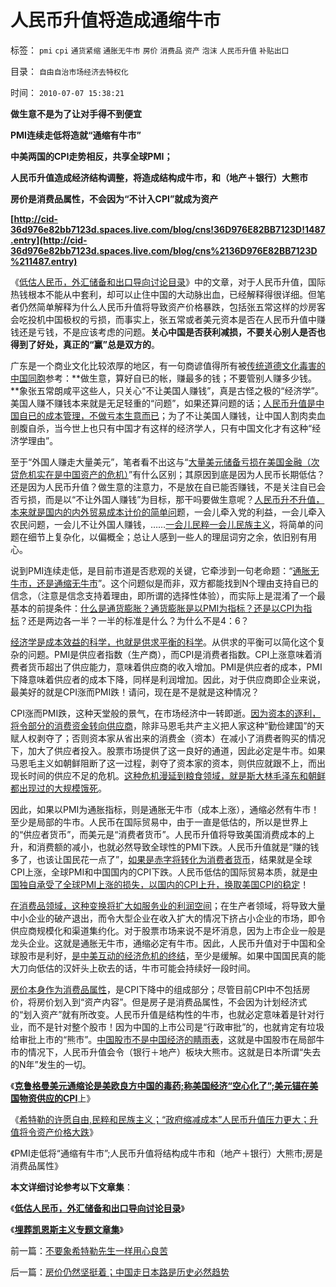 # 人民币升值将造成通缩牛市

标签： `pmi` `cpi` `通货紧缩` `通胀无牛市` `房价` `消费品` `资产` `泡沫` `人民币升值` `补贴出口` 

目录： `自由自治市场经济去特权化`

时间： `2010-07-07 15:38:21`

**做生意不是为了让对手得不到便宜**

**PMI连续走低将造就“通缩有牛市”**

**中美两国的CPI走势相反，共享全球PMI；**

**人民币升值造成经济结构调整，将造成结构成牛市，和（地产＋银行）大熊市**

**房价是消费品属性，不会因为“不计入CPI”就成为资产**

**[http://cid-36d976e82bb7123d.spaces.live.com/blog/cns!36D976E82BB7123D!1487.entry](http://cid-36d976e82bb7123d.spaces.live.com/blog/cns%2136D976E82BB7123D%211487.entry)**

《[低估人民币，外汇储备和出口导向讨论目录](../../../2010/4/26/低估人民币，外汇储备和出口导向讨论目录.md)》中的文章，对于人民币升值，国际热钱根本不能从中套利，却可以止住中国的大动脉出血，已经解释得很详细。但笔者仍然简单解释为什么人民币升值将导致资产价格暴跌，包括张五常这样的炒房客会吃投机中国极权的亏损，而事实上，张五常或者美元资本是否在人民币升值中赚钱还是亏钱，不是应该考虑的问题。**关心中国是否获利减损，不要关心别人是否也得到了好处，真正的“赢”总是双方的**。

广东是一个商业文化比较浓厚的地区，有一句商谚值得所有被[传统道德文化毒害的中国同胞](../../../2010/6/11/传统文化等级社会的pK辩论.md)参考：**做生意，算好自已的帐，赚最多的钱；不要管别人赚多少钱。**象张五常朗咸平这些人，只关心“不让美国人赚钱”，真是古怪之极的“经济学”。美国人赚不赚钱本来就是无足轻重的“问题”，如果还算问题的话；[人民币升值是中国自已的成本管理，不做亏本生意而已](../../../2010/4/25/人民币不升值必死！人民币缓慢升值找死！.md)；为了不让美国人赚钱，让中国人割肉卖血剖腹自杀，当今世上也只有中国才有这样的经济学人，只有中国文化才有这种“经济学理由”。

至于“外国人赚走大量美元”，笔者看不出这与“[大量美元储备亏损在美国金融（次贷危机实在是中国资产的危机）](../../../2008/2/28/金融规律注定中国“抄次贷底”将全军覆没.md)”有什么区别；其原因到底是因为人民币长期低估？还是因为人民币升值？做生意的注意力，不是放在自已能否赚钱，不是关注自已会否亏损，而是以“不让外国人赚钱”为目标，那干吗要做生意呢？[人民币升不升值，本来就是国内的内外贸易成本计价的简单问](../../../2010/4/24/人民币低估造成恶性通货膨胀和失业和万亿损失.md)题，一会儿牵入党的利益，一会儿牵入农民问题，一会儿不让外国人赚钱，……[一会儿民粹一会儿民族主义](../../../2008/10/20/民族主义阴谋论不受欢迎.md)，将简单的问题在细节上复杂化，以偏概全；总让人感到一些人的理屈词穷之余，依旧别有用心。

说到PMI连续走低，是目前市道是否悲观的关键，它牵涉到一句老命题：“[通胀无牛市，还是通缩无牛市](../../../2008/8/20/“通胀无牛市”中的反转.md)”。这个问题似是而非，双方都能找到N个理由支持自已的信念，（注意是信念支持着理由，即所谓的选择性体验），而实际上是混淆了一个最基本的前提条件：[什么是通货膨胀？通货膨胀是以PMI为指标？还是以CPI为指标](../../../2010/2/2/经济学中的通胀定义不同.md)？还是两边各一半？一半的标准是什么？为什么不是4：6？

[经济学是成本效益的科学，也就是供求平衡的科学](../../../2009/12/7/经济学中的科学和最朴素的成本效益定律.md)。从供求的平衡可以简化这个复杂的问题。PMI是供应者指数（生产商），而CPI是消费者指数。CPI上涨意味着消费者货币超出了供应能力，意味着供应商的收入增加。PMI是供应者的成本，PMI下降意味着供应者的成本下降，同样是利润增加。因此，对于供应商即企业来说，最美好的就是CPI涨而PMI跌！请问，现在是不是就是这种情况？

CPI涨而PMI跌，这种天堂般的景气，在市场经济中一转即逝。[因为资本的逐利，将令部分的消费资金转向供应商](../../../2009/11/9/“资本逐利”是人类行为第三个次级需求本能.md)，除非马恩毛共产主义把人家这种“勤俭建国”的天赋人权剥夺了；否则资本家从省出来的消费金（资本）在减小了消费者购买的情况下，加大了供应者投入。股票市场提供了这一良好的通道，因此必定是牛市。如果马恩毛主义如朝鲜阻断了这一过程，剥夺了资本家的资本，则供应就跟不上，而出现长时间的供应不足的危机。[这种危机漫延到粮食领域，就是斯大林毛泽东和朝鲜都出现过的大规模饿死](../../../2009/10/16/人为的城市化和人为毁灭工商业城市.md)。

因此，如果以PMI为通胀指标，则是通胀无牛市（成本上涨），通缩必然有牛市！至少是局部的牛市。人民币在国际贸易中，由于一直是低估的，所以是世界上的“供应者货币”，而美元是“消费者货币”。人民币升值将导致美国消费成本的上升，和消费额的减小，也就必然导致全球性的PMI下跌。人民币升值就是“赚的钱多了，也该让国民花一点了”，[如果是赤字将转化为消费者货币](../../../2010/6/21/中国应该升值人民币成为美元逆差国.md)，结果就是全球CPI上涨，全球PMI和中国国内的CPI下跌。人民币低估的国际贸易本质，就是[中国独自承受了全球PMI上涨的损失，以国内的CPI上升，换取美国CPI的稳定](../../../2007/11/26/中国以超出历史所有战争损失的代价背走了世界通胀.md)！

[在消费品领域，这种变换将扩大如服务业的利润空间](../../../2009/11/23/市场经济和服务业成长的生产力条件.md)；在生产者领域，将导致大量中小企业的破产退出，而令大型企业在收入扩大的情况下挤占小企业的市场，即令供应商规模化和渠道集约化。对于股票市场来说不是坏消息，因为上市企业一般是龙头企业。这就是通胀无牛市，通缩必定有牛市。因此，人民币升值对于中国和全球股市是利好，[是中美互动的经济危机的终结](../../../2009/7/29/中美互动的经济危机.md)，至少是缓解。如果中国国民真的能大刀向低估的汉奸头上砍去的话，牛市可能会持续好一段时间。

[房价本身作为消费品属性](../../../2008/11/28/从房价成本结构看经济危机有多致命.md)，是CPI下降中的组成部分；尽管目前CPI中不包括房价，将房价划入到“资产内容”。但是房子是消费品属性，不会因为计划经济式的“划入资产”就有所改变。人民币升值是结构性的牛市，也就必定意味着是针对行业，而不是针对整个股市！因为中国的上市公司是“行政审批”的，也就肯定有垃圾给审批上市的“熊市”。[中国股市不是中国经济的睛雨表](../../../2010/3/26/中国股市不是经济的晴雨表.md)，这就是中国股市在局部牛市的情况下，人民币升值会令（银行＋地产）板块大熊市。这就是日本所谓“失去的N年”发生的一切。

《[**克鲁格曼美元通缩论是美欧良方中国的毒药;称美国经济“空心化了”;美元锚在美国物资供应的CPI**](../../../2010/6/29/克鲁格曼和心脏病的中国式疗法.md)上》

《[希特勒的许愿自由,民粹和民族主义；“政府缩减成本”人民币升值压力更大；升值将令资产价格大跌](../../../2010/7/7/不要象希特勒先生一样用心良苦.md)》

《PMI走低将“通缩有牛市”;人民币升值将结构成牛市和（地产＋银行）大熊市;房是消费品属性》

**本文详细讨论参考以下文章集**：

《[**低估人民币，外汇储备和出口导向讨论目录**](../../../2010/4/26/低估人民币，外汇储备和出口导向讨论目录.md)》

《[**埋葬凯恩斯主义专题文章集**](../../../2009/9/20/埋葬凯恩斯主义专题文章集.md)》



前一篇：[不要象希特勒先生一样用心良苦](../../../2010/7/7/不要象希特勒先生一样用心良苦.md)

后一篇：[房价仍然坚挺着；中国走日本路是历史必然趋势](../../../2010/7/8/房价仍然坚挺着；中国走日本路是历史必然趋势.md)